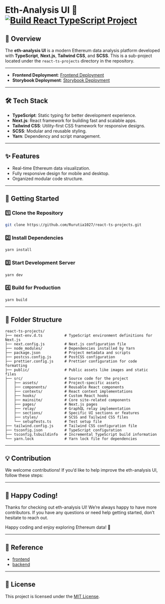 # **Eth-Analysis UI** 🚀  [![Build React TypeScript Project](https://github.com/Rurutia1027/react-ts-projects/actions/workflows/build.yml/badge.svg?branch=master)](https://github.com/Rurutia1027/react-ts-projects/actions/workflows/build.yml)

## **📖 Overview**
The **eth-analysis UI** is a modern Ethereum data analysis platform developed with **TypeScript**, **Next.js**, **Tailwind CSS**, and **SCSS**. This is a sub-project located under the `react-ts-projects` directory in the repository.

---
- **Frontend Deployment**: [Frontend Deployment](https://eth-analysis-ui.vercel.app/)
- **Storybook Deployment**: [Storybook Deployment](https://eth-storybook.vercel.app)
---

## **🛠️ Tech Stack**
- **TypeScript**: Static typing for better development experience.
- **Next.js**: React framework for building fast and scalable apps.
- **Tailwind CSS**: Utility-first CSS framework for responsive designs.
- **SCSS**: Modular and reusable styling.
- **Yarn**: Dependency and script management.

---

## **✨ Features**
- Real-time Ethereum data visualization.
- Fully responsive design for mobile and desktop.
- Organized modular code structure.

---

## **🚀 Getting Started**

### **1️⃣ Clone the Repository**
```bash
git clone https://github.com/Rurutia1027/react-ts-projects.git
```

### **2️⃣ Install Dependencies**
```bash 
yarn install
```

### **3️⃣ Start Development Server**
```bash 
yarn dev
```

### **4️⃣ Build for Production**
```bash 
yarn build
```
--- 

## 📂 **Folder Structure**
```
react-ts-projects/
├── next-env.d.ts          # TypeScript environment definitions for Next.js
├── next.config.js         # Next.js configuration file
├── node_modules/          # Dependencies installed by Yarn
├── package.json           # Project metadata and scripts
├── postcss.config.js      # PostCSS configuration
├── prettier.config.js     # Prettier configuration for code formatting
├── public/                # Public assets like images and static files
├── src/                   # Source code for the project
│   ├── assets/            # Project-specific assets
│   ├── components/        # Reusable React components
│   ├── contexts/          # React context implementations
│   ├── hooks/             # Custom React hooks
│   ├── mainsite/          # Core site-related components
│   ├── pages/             # Next.js pages
│   ├── relay/             # GraphQL relay implementation  
│   ├── sections/          # Specific UI sections or features
│   ├── styles/            # SCSS and Tailwind CSS files
│   └── setupTests.ts      # Test setup file
├── tailwind.config.js     # Tailwind CSS configuration file
├── tsconfig.json          # TypeScript configuration
├── tsconfig.tsbuildinfo   # Incremental TypeScript build information
└── yarn.lock              # Yarn lock file for dependencies
```
---

## 💡 Contribution

We welcome contributions! If you’d like to help improve the eth-analysis UI, follow these steps:


---
## 🎉 Happy Coding!

Thanks for checking out eth-analysis UI! We’re always happy to have more contributors. If you have any questions or need help getting started, don’t hesitate to reach out.

Happy coding and enjoy exploring Ethereum data! 🚀

---

## 📝 Reference 
- [frontend](https://github.com/ultrasoundmoney/frontend)
- [backend](https://github.com/ultrasoundmoney/eth-analysis-rs)

---

## 📜 License
This project is licensed under the [MIT License](./LICENSE).
